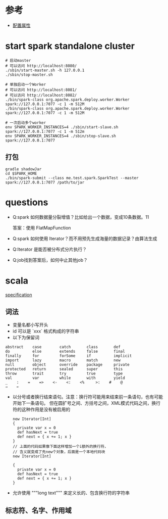 
# 参考

* [配置属性](http://spark.apache.org/docs/latest/configuration.html#spark-properties)

# start spark standalone cluster


```
# 启动master
# 可以访问 http://localhost:8080/
./sbin/start-master.sh -h 127.0.0.1
./sbin/stop-master.sh

# 单独启动一个Worker
# 可以访问 http://localhost:8081/
# 可以访问 http://localhost:8082/
./bin/spark-class org.apache.spark.deploy.worker.Worker spark://127.0.0.1:7077 -c 1 -m 512M
./bin/spark-class org.apache.spark.deploy.worker.Worker spark://127.0.0.1:7077 -c 1 -m 512M

# 一次启动多个worker
env SPARK_WORKER_INSTANCES=4 ./sbin/start-slave.sh spark://127.0.0.1:7077 -c 1 -m 512m
env SPARK_WORKER_INSTANCES=4 ./sbin/stop-slave.sh  spark://127.0.0.1:7077

```

## 打包

```
gradle shadowJar
cd $SPARK_HOME
./bin/spark-submit --class me.test.spark.SparkTest --master spark://127.0.0.1:7077 /path/to/jar
```


# questions
* Q:spark 如何数据量分裂增值？比如给出一个数据，变成10条数据。11
 
    答案：使用 FlatMapFunction
* Q:spark 如何使用 Iterator？而不用预先生成海量的数据记录？由算法生成
* Q:Iterator 是能否被分布式分片执行？
* Q:job找到答案后，如何中止其他job？


    
























# scala
[specification](http://www.scala-lang.org/files/archive/spec/2.11/)
## 词法

* 变量名都小写开头
* id 可以是 &#96;xxx&#96; 格式构成的字符串
* 以下为保留词

```
abstract    case        catch       class       def
do          else        extends     false       final
finally     for         forSome     if          implicit
import      lazy        macro       match       new
null        object      override    package     private
protected   return      sealed      super       this
throw       trait       try         true        type
val         var         while       with        yield
_    :    =    =>    <-    <:    <%     >:    #    @
⇒    ←
```

* 以分号或者换行结束语句。注意：换行符可能用来结束前一条语句，也有可能开始下一条语句。
但在圆扩号之间、方括号之间，XML模式代码之间，换行符的这种作用是没有被启用的


   ```
   new Iterator[Int]
   {
     private var x = 0
     def hasNext = true
     def next = { x += 1; x }
   }
   // 上面的代码如果像下面这样增加一个i额外的换行符，
   // 含义就变成了先new个对象，后面是一个本地代码块
   new Iterator[Int]

   {
     private var x = 0
     def hasNext = true
     def next = { x += 1; x }
   }
   ```
* 允许使用 """long text""" 来定义长的、包含换行符的字符串

## 标志符、名字、作用域